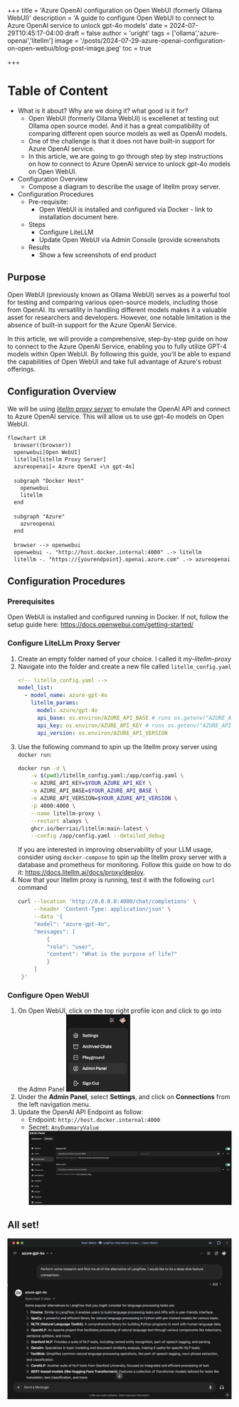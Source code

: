 +++
title = 'Azure OpenAI configuration on Open WebUI (formerly Ollama WebUI)'
description = 'A guide to configure Open WebUI to connect to Azure OpenAI service to unlock gpt-4o models'
date = 2024-07-29T10:45:17-04:00
draft = false
author = 'uright'
tags = ['ollama','azure-openai','litellm']
image = '/posts/2024-07-29-azure-openai-configuration-on-open-webui/blog-post-image.jpeg'
toc = true

+++

# Table of Content
* What is it about? Why are we doing it? what good is it for?
  * Open WebUI (formerly Ollama WebUI) is excellenet at testing out Ollama open source model. And it has a great compatibility of comparing different open source models as well as OpenAI models.
  * One of the challenge is that it does not have built-in support for Azure OpenAI service.
  * In this article, we are going to go through step by step instructions on how to connect to Azure OpenAI service to unlock gpt-4o models on Open WebUI.
* Configuration Overview
  * Compose a diagram to describe the usage of litellm proxy server.
* Configuration Procedures
  * Pre-requisite:
    * Open WebUI is installed and configured via Docker - link to installation document here.
  * Steps
    * Configure LiteLLM
    * Update Open WebUI via Admin Console (provide screenshots
  * Results
    * Show a few screenshots of end product

## Purpose

Open WebUI (previously known as Ollama WebUI) serves as a powerful tool for testing and comparing various open-source models, including those from OpenAI. Its versatility in handling different models makes it a valuable asset for researchers and developers. However, one notable limitation is the absence of built-in support for the Azure OpenAI Service.

In this article, we will provide a comprehensive, step-by-step guide on how to connect to the Azure OpenAI Service, enabling you to fully utilize GPT-4 models within Open WebUI. By following this guide, you'll be able to expand the capabilities of Open WebUI and take full advantage of Azure's robust offerings.

## Configuration Overview
We will be using [*litellm proxy server*](https://www.litellm.ai/) to emulate the OpenAI API and connect to Azure OpenAI service. This will allow us to use gpt-4o models on Open WebUI.

```mermaid
flowchart LR
  browser((browser))
  openwebui[Open WebUI]
  litellm[litellm Proxy Server]
  azureopenai[« Azure OpenAI »\n gpt-4o]
  
  subgraph "Docker Host"
    openwebui
    litellm
  end

  subgraph "Azure"
    azureopenai
  end

  browser --> openwebui
  openwebui -. "http://host.docker.internal:4000" .-> litellm
  litellm -. "https://{yourendpoint}.openai.azure.com" .-> azureopenai
```

## Configuration Procedures

### Prerequisites
Open WebUI is installed and configured running in Docker. If not, follow the setup guide here: https://docs.openwebui.com/getting-started/

### Configure LiteLLm Proxy Server

1. Create an empty folder named of your choice. I called it *my-litellm-proxy*
2. Navigate into the folder and create a new file called `litellm_config.yaml`
   ```yaml
   <!-- litellm_config.yaml -->
   model_list:
     - model_name: azure-gpt-4o
       litellm_params:
         model: azure/gpt-4o
         api_base: os.environ/AZURE_API_BASE # runs os.getenv("AZURE_API_BASE")
         api_key: os.environ/AZURE_API_KEY # runs os.getenv("AZURE_API_KEY")
         api_version: os.environ/AZURE_API_VERSION
   ```
3. Use the following command to spin up the litellm proxy server using `docker run`:
    ```bash
    docker run -d \
        -v $(pwd)/litellm_config.yaml:/app/config.yaml \
        -e AZURE_API_KEY=$YOUR_AZURE_API_KEY \
        -e AZURE_API_BASE=$YOUR_AZURE_API_BASE \
        -e AZURE_API_VERSION=$YOUR_AZURE_API_VERSION \
        -p 4000:4000 \
        --name litellm-proxy \
        --restart always \
        ghcr.io/berriai/litellm:main-latest \
        --config /app/config.yaml --detailed_debug
    ```
    If you are interested in improving observability of your LLM usage, consider using `docker-compose` to spin up the litellm proxy server with a database and prometheus for monitoring. Follow this guide on how to do it: https://docs.litellm.ai/docs/proxy/deploy.
4. Now that your litellm proxy is running, test it with the following `curl` command
   ```bash
   curl --location 'http://0.0.0.0:4000/chat/completions' \
        --header 'Content-Type: application/json' \
        --data '{
        "model": "azure-gpt-4o",
        "messages": [
            {
            "role": "user",
            "content": "What is the purpose of life?"
            }
        ]
    }'
   ```

### Configure Open WebUI
1. On Open WebUI, click on the top right profile icon and click to go into the Admn Panel
    <img src="openwebui-profile-menu.png" style="width:30%;align:center" alt="openwebui-profile-menu" />
2. Under the **Admin Panel**, select **Settings**, and click on **Connections** from the left navigation menu.
3. Update the OpenAI API Endpoint as follow:
   - Endpoint: `http://host.docker.internal:4000`
   - Secret: `AnyDummaryValue`
   ![openai-config-setting](openai-config-setting.png)


## All set!
![alt text](all-set.png)